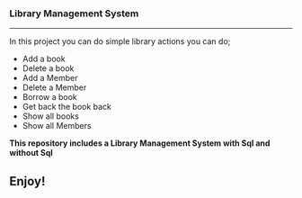 ### Library Management System
--------------------------------
In this project you can do simple library actions you can do;
* Add a book
* Delete a book
* Add a Member
* Delete a Member
* Borrow a book
* Get back the book back
* Show all books
* Show all Members

**This repository includes a Library Management System with Sql and without Sql**
## Enjoy!

